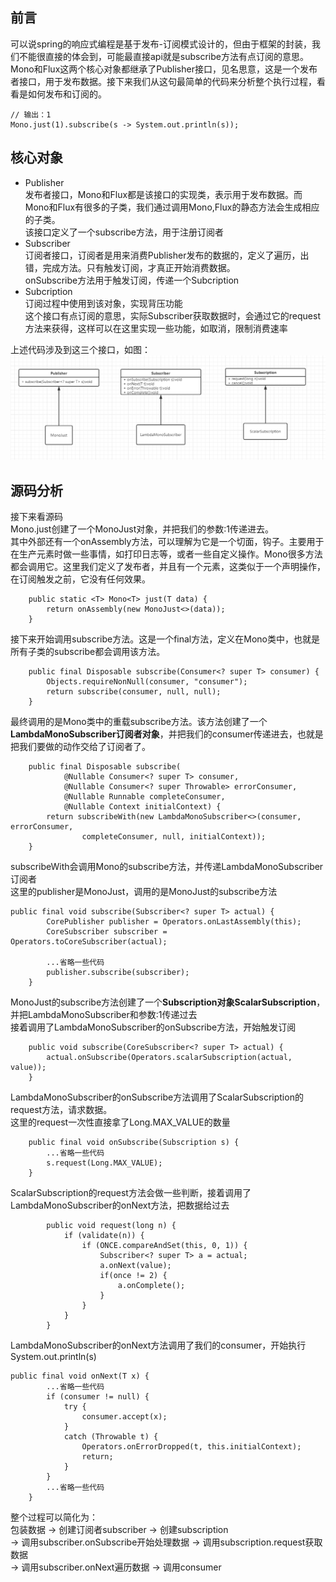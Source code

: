 ## 前言
可以说spring的响应式编程是基于发布-订阅模式设计的，但由于框架的封装，我们不能很直接的体会到，可能最直接api就是subscribe方法有点订阅的意思。Mono和Flux这两个核心对象都继承了Publisher接口，见名思意，这是一个发布者接口，用于发布数据。接下来我们从这句最简单的代码来分析整个执行过程，看看是如何发布和订阅的。
```
// 输出：1
Mono.just(1).subscribe(s -> System.out.println(s));
```

## 核心对象
- Publisher  
发布者接口，Mono和Flux都是该接口的实现类，表示用于发布数据。而Mono和Flux有很多的子类，我们通过调用Mono,Flux的静态方法会生成相应的子类。  
该接口定义了一个subscribe方法，用于注册订阅者
- Subscriber  
订阅者接口，订阅者是用来消费Publisher发布的数据的，定义了遍历，出错，完成方法。只有触发订阅，才真正开始消费数据。  
onSubscribe方法用于触发订阅，传递一个Subcription
- Subcription  
订阅过程中使用到该对象，实现背压功能  
这个接口有点订阅的意思，实际Subscriber获取数据时，会通过它的request方法来获得，这样可以在这里实现一些功能，如取消，限制消费速率

上述代码涉及到这三个接口，如图：  
![image](https://github.com/jmilktea/jmilktea/blob/master/webflux/images/publish-subscribe.png)  

## 源码分析  
接下来看源码  
Mono.just创建了一个MonoJust对象，并把我们的参数:1传递进去。  
其中外部还有一个onAssembly方法，可以理解为它是一个切面，钩子。主要用于在生产元素时做一些事情，如打印日志等，或者一些自定义操作。Mono很多方法都会调用它。这里我们定义了发布者，并且有一个元素，这类似于一个声明操作，在订阅触发之前，它没有任何效果。
```
	public static <T> Mono<T> just(T data) {
		return onAssembly(new MonoJust<>(data));
	}
```
接下来开始调用subscribe方法。这是一个final方法，定义在Mono类中，也就是所有子类的subscribe都会调用该方法。  
```
	public final Disposable subscribe(Consumer<? super T> consumer) {
		Objects.requireNonNull(consumer, "consumer");
		return subscribe(consumer, null, null);
	}
```
最终调用的是Mono类中的重载subscribe方法。该方法创建了一个**LambdaMonoSubscriber订阅者对象**，并把我们的consumer传递进去，也就是把我们要做的动作交给了订阅者了。
```
	public final Disposable subscribe(
			@Nullable Consumer<? super T> consumer,
			@Nullable Consumer<? super Throwable> errorConsumer,
			@Nullable Runnable completeConsumer,
			@Nullable Context initialContext) {
		return subscribeWith(new LambdaMonoSubscriber<>(consumer, errorConsumer,
				completeConsumer, null, initialContext));
	}
```
subscribeWith会调用Mono的subscribe方法，并传递LambdaMonoSubscriber订阅者  
这里的publisher是MonoJust，调用的是MonoJust的subscribe方法  
```
public final void subscribe(Subscriber<? super T> actual) {
		CorePublisher publisher = Operators.onLastAssembly(this);
		CoreSubscriber subscriber = Operators.toCoreSubscriber(actual);

		...省略一些代码	
		publisher.subscribe(subscriber);
	}
```
MonoJust的subscribe方法创建了一个**Subscription对象ScalarSubscription**，并把LambdaMonoSubscriber和参数:1传递过去  
接着调用了LambdaMonoSubscriber的onSubscribe方法，开始触发订阅
```
	public void subscribe(CoreSubscriber<? super T> actual) {
		actual.onSubscribe(Operators.scalarSubscription(actual, value));
	}
```
LambdaMonoSubscriber的onSubscribe方法调用了ScalarSubscription的request方法，请求数据。  
这里的request一次性直接拿了Long.MAX_VALUE的数量
```
	public final void onSubscribe(Subscription s) {
		...省略一些代码
		s.request(Long.MAX_VALUE);
	}
```
ScalarSubscription的request方法会做一些判断，接着调用了LambdaMonoSubscriber的onNext方法，把数据给过去
```
		public void request(long n) {
			if (validate(n)) {
				if (ONCE.compareAndSet(this, 0, 1)) {
					Subscriber<? super T> a = actual;
					a.onNext(value);
					if(once != 2) {
						a.onComplete();
					}
				}
			}
		}
```
LambdaMonoSubscriber的onNext方法调用了我们的consumer，开始执行System.out.println(s)
```
public final void onNext(T x) {
		...省略一些代码
		if (consumer != null) {
			try {
				consumer.accept(x);
			}
			catch (Throwable t) {
				Operators.onErrorDropped(t, this.initialContext);
				return;
			}
		}
		...省略一些代码
	}
```

整个过程可以简化为：  
包装数据 -> 创建订阅者subscriber -> 创建subscription   
-> 调用subscriber.onSubscribe开始处理数据 -> 调用subscription.request获取数据   
-> 调用subscriber.onNext遍历数据 -> 调用consumer  



